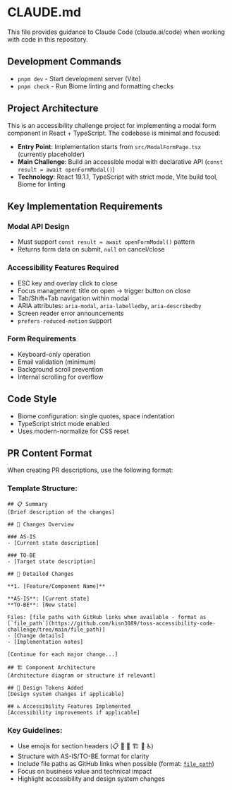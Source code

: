 # CLAUDE.md

This file provides guidance to Claude Code (claude.ai/code) when working with code in this repository.

## Development Commands

- `pnpm dev` - Start development server (Vite)
- `pnpm check` - Run Biome linting and formatting checks

## Project Architecture

This is an accessibility challenge project for implementing a modal form component in React + TypeScript. The codebase is minimal and focused:

- **Entry Point**: Implementation starts from `src/ModalFormPage.tsx` (currently placeholder)
- **Main Challenge**: Build an accessible modal with declarative API (`const result = await openFormModal()`)
- **Technology**: React 19.1.1, TypeScript with strict mode, Vite build tool, Biome for linting

## Key Implementation Requirements

### Modal API Design

- Must support `const result = await openFormModal()` pattern
- Returns form data on submit, `null` on cancel/close

### Accessibility Features Required

- ESC key and overlay click to close
- Focus management: title on open → trigger button on close
- Tab/Shift+Tab navigation within modal
- ARIA attributes: `aria-modal`, `aria-labelledby`, `aria-describedby`
- Screen reader error announcements
- `prefers-reduced-motion` support

### Form Requirements

- Keyboard-only operation
- Email validation (minimum)
- Background scroll prevention
- Internal scrolling for overflow

## Code Style

- Biome configuration: single quotes, space indentation
- TypeScript strict mode enabled
- Uses modern-normalize for CSS reset

## PR Content Format

When creating PR descriptions, use the following format:

### Template Structure:

```
## 📋 Summary
[Brief description of the changes]

## 🔄 Changes Overview

### AS-IS
- [Current state description]

### TO-BE
- [Target state description]

## 🎯 Detailed Changes

**1. [Feature/Component Name]**

**AS-IS**: [Current state]
**TO-BE**: [New state]

Files: [file paths with GitHub links when available - format as [`file_path`](https://github.com/kisn3089/toss-accessibility-code-challenge/tree/main/file_path)]
- [Change details]
- [Implementation notes]

[Continue for each major change...]

## 🏗️ Component Architecture
[Architecture diagram or structure if relevant]

## 🎨 Design Tokens Added
[Design system changes if applicable]

## ♿ Accessibility Features Implemented
[Accessibility improvements if applicable]
```

### Key Guidelines:

- Use emojis for section headers (📋 🔄 🎯 🏗️ 🎨 ♿)
- Structure with AS-IS/TO-BE format for clarity
- Include file paths as GitHub links when possible (format: [`file_path`](https://github.com/kisn3089/toss-accessibility-code-challenge/tree/main/file_path))
- Focus on business value and technical impact
- Highlight accessibility and design system changes
